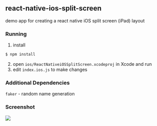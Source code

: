 ## react-native-ios-split-screen

demo app for creating a react native iOS split screen (iPad) layout

### Running

1. install

  ```sh
  $ npm install
  ```

2. open `ios/ReactNativeiOSSplitScreen.xcodeproj` in Xcode and run
3. edit `index.ios.js` to make changes

### Additional Dependencies

`faker` - random name generation

### Screenshot

![](http://static-content-01.s3-website-us-east-1.amazonaws.com//iPad_Air_2_-_iPad_Air_2___iOS_9_0__13A340__1BCDA47B.png)